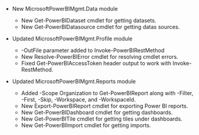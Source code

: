 * New MicrosoftPowerBIMgmt.Data module
    - New Get-PowerBIDataset cmdlet for getting datasets.
    - New Get-PowerBIDatasource cmdlet for getting datas sources.


* Updated MicrosoftPowerBIMgmt.Profile module
    - -OutFile parameter added to Invoke-PowerBIRestMethod
    - New Resolve-PowerBIError cmdlet for resolving cmdlet errors.
    - Fixed Get-PowerBIAccessToken header output to work with Invoke-RestMethod.


* Updated MicrosoftPowerBIMgmt.Reports module
    - Added -Scope Organization to Get-PowerBIReport along with -Filter, -First, -Skip, -Workspace, and -WorkspaceId.
    - New Export-PowerBIReport cmdlet for exporting Power BI reports.
    - New Get-PowerBIDashboard cmdlet for getting dashboards.
    - New Get-PowerBITile cmdlet for getting tiles under dashboards.
    - New Get-PowerBIImport cmdlet for getting imports.